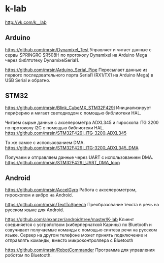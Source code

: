 # k-lab
http://vk.com/k__lab


## Arduino

https://github.com/mrsin/Dynamixel_Test
Управляет и читает данные с сервы SPRINGRC SR508H по протоколу Dynamixel на Arduino Mega через библтотеку DynamixelSerial1.

https://github.com/mrsin/Arduino_Serial_Pipe
Пересылает данные из первого последовательного порта  Serial1 (RX1/TX1 на Arduino Mega) в USB Serial и обратно.


## STM32

https://github.com/mrsin/Blink_CubeMX_STM32F429I
Инициализирует периферию и мигает светодиодом с помощью библиотеки HAL.

Читаем сырые данные с акселерометра ADXL345 и гироскопа ITG 3200 по протоколу I2C с помощью библиотеки HAL.
https://github.com/mrsin/STM32F429I_ITG-3200_ADXL345

То же самое с использованием DMA.
https://github.com/mrsin/STM32F429I_ITG-3200_ADXL345_DMA

Получаем и отправляем данные через UART с использованием DMA.
https://github.com/mrsin/STM32F429I_UART_DMA_loop


## Android

https://github.com/mrsin/AccelGyro
Работа с акселерометром, гироскопом и вибро на Android.

https://github.com/mrsin/TextToSpeech
Преобразование текста в речь на русском языке для Android.

https://github.com/alexanzer/android/tree/master/K-lab
Клиент соединяется с устройством (киберперчаткой Карины) по Bluetooth и озвучивает получаемые команды с помощью синтеза речи на русском языке.
Сервер на другом телефоне может принять подключение и отправлять команды, вместо микроконтроллера с Bluetooth

https://github.com/mrsin/RobotCommander
Программа для управления роботом по Bluetooth.
